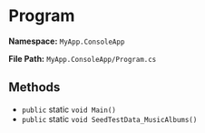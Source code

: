 # Program

**Namespace:** `MyApp.ConsoleApp`

**File Path:** `MyApp.ConsoleApp/Program.cs`

## Methods

- `public` static `void Main()`
- `public` static `void SeedTestData_MusicAlbums()`

